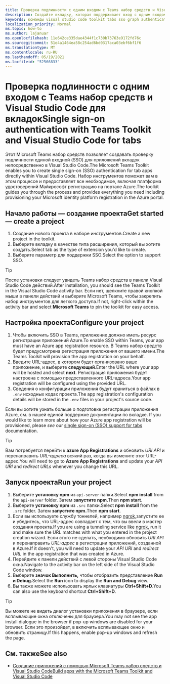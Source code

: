 ```yaml
---
title: Проверка подлинности с одним входом с Teams набор средств и Visual Studio Code для вкладок
description: Создайте вкладку, которая поддерживает вход с одним входом, и microsoft Graph вызовы непосредственно Visual Studio Code с Microsoft Teams набор средств
keywords: команды visual studio code toolkit tabs sso graph authentication Azure identity platform
localization_priority: Normal
ms.topic: how-to
ms.author: lajanuar
ms.openlocfilehash: 11e642ce335dae4344f1c730b73763e9172fd76c
ms.sourcegitcommit: 51e4a1464ea58c254ad6bd0317aca03ebf6bf1f6
ms.translationtype: MT
ms.contentlocale: ru-RU
ms.lasthandoff: 05/19/2021
ms.locfileid: "52566833"
---
```

# <a name="single-sign-on-authentication-with-teams-toolkit-and-visual-studio-code-for-tabs"></a><span data-ttu-id="dd2a2-104">Проверка подлинности с одним входом с Teams набор средств и Visual Studio Code для вкладок</span><span class="sxs-lookup"><span data-stu-id="dd2a2-104">Single sign-on authentication with Teams Toolkit and Visual Studio Code for tabs</span></span>

<span data-ttu-id="dd2a2-105">Этот Microsoft Teams набор средств позволяет создавать проверку подлинности единой входной (SSO) для приложений вкладок непосредственно в Visual Studio Code.</span><span class="sxs-lookup"><span data-stu-id="dd2a2-105">The Microsoft Teams Toolkit enables you to create single sign-on (SSO) authentication  for tab apps directly within Visual Studio Code.</span></span> <span data-ttu-id="dd2a2-106">Набор инструментов поможет вам в этом процессе и предоставляет все необходимое, включая платформа удостоверений Майкрософт регистрацию на портале Azure.</span><span class="sxs-lookup"><span data-stu-id="dd2a2-106">The toolkit guides you through the process and provides everything you need including provisioning your Microsoft identity platform registration in the Azure portal.</span></span>

## <a name="get-started--create-a-project"></a><span data-ttu-id="dd2a2-107">Начало работы — создание проекта</span><span class="sxs-lookup"><span data-stu-id="dd2a2-107">Get started — create a project</span></span>

1. <span data-ttu-id="dd2a2-108">Создание нового проекта в наборе инструментов.</span><span class="sxs-lookup"><span data-stu-id="dd2a2-108">Create a new project in the toolkit.</span></span>
1. <span data-ttu-id="dd2a2-109">Выберите вкладку в качестве типа расширения, который вы хотите создать.</span><span class="sxs-lookup"><span data-stu-id="dd2a2-109">Select tab as the type of extension you'd like to create.</span></span>
1. <span data-ttu-id="dd2a2-110">Выберите параметр для поддержки SSO.</span><span class="sxs-lookup"><span data-stu-id="dd2a2-110">Select the option to support SSO.</span></span>

> [!TIP]
> <span data-ttu-id="dd2a2-111">После установки следует увидеть Teams набор средств в панели Visual Studio Code действий.</span><span class="sxs-lookup"><span data-stu-id="dd2a2-111">After installation, you should see the Teams Toolkit in the Visual Studio Code activity bar.</span></span> <span data-ttu-id="dd2a2-112">Если нет, щелкните правой кнопкой  мыши в панели действий и выберите Microsoft Teams, чтобы закрепить набор инструментов для легкого доступа.</span><span class="sxs-lookup"><span data-stu-id="dd2a2-112">If not, right-click within the activity bar and select **Microsoft Teams** to pin the toolkit for easy access.</span></span>

## <a name="configure-your-project"></a><span data-ttu-id="dd2a2-113">Настройка проекта</span><span class="sxs-lookup"><span data-stu-id="dd2a2-113">Configure your project</span></span>

1. <span data-ttu-id="dd2a2-114">Чтобы включить SSO в Teams, приложение должно иметь ресурс регистрации приложений Azure.</span><span class="sxs-lookup"><span data-stu-id="dd2a2-114">To enable SSO within Teams, your app must have an Azure app registration resource.</span></span> <span data-ttu-id="dd2a2-115">В Teams набор средств будет предусмотрена регистрация приложения от вашего имени.</span><span class="sxs-lookup"><span data-stu-id="dd2a2-115">The Teams Toolkit will provision the app registration on your behalf.</span></span>
1. <span data-ttu-id="dd2a2-116">Введите URL-адрес, в котором будет организовано ваше приложение, и выберите **следующий**.</span><span class="sxs-lookup"><span data-stu-id="dd2a2-116">Enter the URL where your app will be hosted and select **next**.</span></span> <span data-ttu-id="dd2a2-117">Регистрация приложения будет настроена с помощью предоставленного URL-адреса.</span><span class="sxs-lookup"><span data-stu-id="dd2a2-117">Your app registration will be configured using the provided URL.</span></span>
1. <span data-ttu-id="dd2a2-118">Сведения о конфигурации приложения будут храниться в файлах в `.env` исходных кодах проекта.</span><span class="sxs-lookup"><span data-stu-id="dd2a2-118">The app registration's configuration details will be stored in the `.env` files in your project's source code.</span></span>

<span data-ttu-id="dd2a2-119">Если вы хотите узнать больше о подготовке регистрации приложения  Azure, см. в нашей единой поддержке документации по вкладке. [](../tabs/how-to/authentication/auth-aad-sso.md)</span><span class="sxs-lookup"><span data-stu-id="dd2a2-119">If you would like to learn more about how your Azure app registration will be provisioned, please _see_  our [single sign-on (SSO) support for tabs](../tabs/how-to/authentication/auth-aad-sso.md) documentation.</span></span>

> [!TIP]
> <span data-ttu-id="dd2a2-120">Вам потребуется перейти к **azure App Registrations** и обновить *URI API* и перенаправить *URL-адреса* всякий раз, когда вы измените этот URL-адрес.</span><span class="sxs-lookup"><span data-stu-id="dd2a2-120">You will need to go to **Azure App Registrations** and update your *API URI* and *redirect URLs* whenever you change this URL.</span></span>

## <a name="run-your-project"></a><span data-ttu-id="dd2a2-121">Запуск проекта</span><span class="sxs-lookup"><span data-stu-id="dd2a2-121">Run your project</span></span>

1. <span data-ttu-id="dd2a2-122">Выберите **установку npm** из `api-server` папки.</span><span class="sxs-lookup"><span data-stu-id="dd2a2-122">Select **npm install** from the `api-server` folder.</span></span> <span data-ttu-id="dd2a2-123">Затем **запустите npm.**</span><span class="sxs-lookup"><span data-stu-id="dd2a2-123">Then **npm start**.</span></span>
1. <span data-ttu-id="dd2a2-124">Выберите **установку npm** из `.src` папки.</span><span class="sxs-lookup"><span data-stu-id="dd2a2-124">Select **npm install** from the `.src` folder.</span></span> <span data-ttu-id="dd2a2-125">Затем **запустите npm.**</span><span class="sxs-lookup"><span data-stu-id="dd2a2-125">Then **npm start**.</span></span>
1. <span data-ttu-id="dd2a2-126">Если вы используете службу тоннелей, например [ngrok,](https://ngrok.com/)запустите ее и убедитесь, что URL-адрес совпадает с тем, что вы ввели в мастер создания проекта.</span><span class="sxs-lookup"><span data-stu-id="dd2a2-126">If you are using a tunneling service like [ngrok](https://ngrok.com/), run it and make sure the URL matches with what you entered in the project creation wizard.</span></span> <span data-ttu-id="dd2a2-127">Если этого не сделать, необходимо обновить _URI API_ и перенаправить _URL-адрес_ в регистрации приложений, созданной в Azure.</span><span class="sxs-lookup"><span data-stu-id="dd2a2-127">If it doesn't, you will need to update your _API URI_ and _redirect URL_ in the app registration that was created in Azure.</span></span>
1. <span data-ttu-id="dd2a2-128">Перейдите к панели действий с левой стороны Visual Studio Code окна.</span><span class="sxs-lookup"><span data-stu-id="dd2a2-128">Navigate to the activity bar on the left side of the Visual Studio Code window.</span></span>
1. <span data-ttu-id="dd2a2-129">Выберите **значок Выполнить,** чтобы отобразить представление **Run и Debug.**</span><span class="sxs-lookup"><span data-stu-id="dd2a2-129">Select the **Run** icon to display the **Run and Debug** view.</span></span>
1. <span data-ttu-id="dd2a2-130">Вы также можете использовать ярлык клавиатуры **Ctrl+Shift+D**.</span><span class="sxs-lookup"><span data-stu-id="dd2a2-130">You can also use the keyboard shortcut **Ctrl+Shift+D**.</span></span>

> [!TIP]
> <span data-ttu-id="dd2a2-131">Вы можете не видеть диалог установки приложения в браузере, если всплывающие окна отключены для браузера.</span><span class="sxs-lookup"><span data-stu-id="dd2a2-131">You may not see the app install dialogue in the browser if pop-up windows are disabled for your browser.</span></span> <span data-ttu-id="dd2a2-132">Если это произойдет, в включить всплывающее окно и обновить страницу.</span><span class="sxs-lookup"><span data-stu-id="dd2a2-132">If this happens, enable pop-up windows and refresh the page.</span></span>

## <a name="see-also"></a><span data-ttu-id="dd2a2-133">См. также</span><span class="sxs-lookup"><span data-stu-id="dd2a2-133">See also</span></span>

- [<span data-ttu-id="dd2a2-134">Создание приложений с помощью Microsoft Teams набор средств и Visual Studio Code</span><span class="sxs-lookup"><span data-stu-id="dd2a2-134">Build apps with the Microsoft Teams Toolkit and Visual Studio Code</span></span>](visual-studio-code-overview.md)
